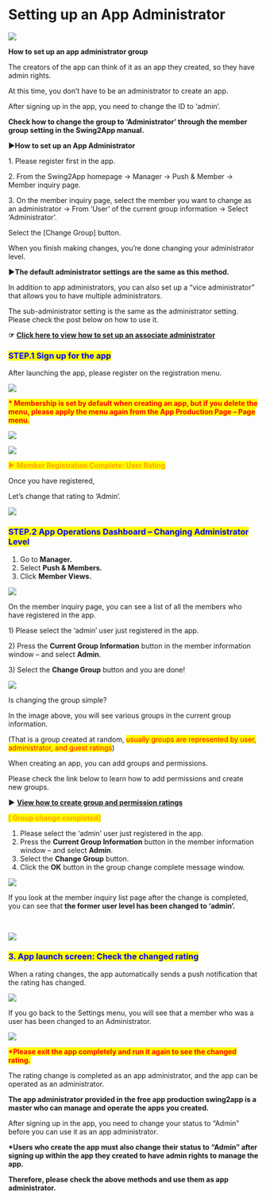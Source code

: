 # Setting up an App Administrator

![](https://support.swing2app.com/wp-content/uploads/2018/10/Switch\_admin.png)

**How to set up an app administrator group**

The creators of the app can think of it as an app they created, so they have admin rights.

At this time, you don’t have to be an administrator to create an app.&#x20;

After signing up in the app, you need to change the ID to ‘admin’.

**Check how to change the group to ‘Administrator’ through the member group setting in the Swing2App manual.**

**▶How to set up an App Administrator**

1\. Please register first in the app.

2\. From the Swing2App homepage → Manager → Push & Member → Member inquiry page.

3\. On the member inquiry page, select the member you want to change as an administrator → From ‘User’ of the current group information → Select ‘Administrator’.

Select the \[Change Group] button.

When you finish making changes, you’re done changing your administrator level.



**▶The default administrator settings are the same as this method.**

In addition to app administrators, you can also set up a “vice administrator” that allows you to have multiple administrators.

The sub-administrator setting is the same as the administrator setting. Please check the post below on how to use it.

**☞** [**Click here to view how to set up an associate administrator**](associate-administrator.md)



### <mark style="color:blue;">**STEP.1 Sign up for the app**</mark>

After launching the app, please register on the registration menu.

![](https://support.swing2app.com/wp-content/uploads/2018/10/Group-235@3x.png)

<mark style="color:red;">**\* Membership is set by default when creating an app, but if you delete the menu, please apply the menu again from the App Production Page – Page menu.**</mark>

![](https://wp.swing2app.co.kr/wp-content/uploads/2018/10/%ED%99%94%EC%82%B4%ED%91%9C-1.png)

![](https://support.swing2app.com/wp-content/uploads/2018/10/p21.png)

<mark style="color:orange;">**▶ Member Registration Complete: User Rating**</mark>

Once you have registered,&#x20;

Let’s change that rating to ‘Admin’.

![](https://support.swing2app.com/wp-content/uploads/2018/10/56@3x.png)



### <mark style="color:blue;">**STEP.2 App Operations Dashboard – Changing Administrator Level**</mark>

1. Go to **Manager.**&#x20;
2. Select **Push & Members.**
3. Click **Member Views.**

![](https://support.swing2app.com/wp-content/uploads/2018/10/p18.png)

On the member inquiry page, you can see a list of all the members who have registered in the app.

1\) Please select the ‘admin’ user just registered in the app.

2\) Press the **Current Group Information** button in the member information window – and select **Admin**.

3\) Select the **Change Group** button and you are done!

![](https://support.swing2app.com/wp-content/uploads/2018/10/push2-1.png)

Is changing the group simple?

In the image above, you will see various groups in the current group information.

(That is a group created at random, <mark style="color:red;">usually groups are represented by user, administrator, and guest ratings</mark>)

When creating an app, you can add groups and permissions.

Please check the link below to learn how to add permissions and create new groups.

**▶** [**View how to create group and permission ratings**](member-group.md)



<mark style="color:orange;">**\[ Group change completed]**</mark>

1. Please select the ‘admin’ user just registered in the app.
2. Press the **Current Group Information** button in the member information window – and select **Admin**.
3. Select the **Change Group** button.
4. Click the **OK** button in the group change complete message window.

![](https://support.swing2app.com/wp-content/uploads/2018/10/push1.png)

If you look at the member inquiry list page after the change is completed, you can see that **the former user level has been changed to ‘admin’.**

**​**

![](https://support.swing2app.com/wp-content/uploads/2018/10/Screenshot-2020-04-20-at-23.02.22.png)



### <mark style="color:blue;">**3. App launch screen: Check the changed rating**</mark>

When a rating changes, the app automatically sends a push notification that the rating has changed.

![](https://support.swing2app.com/wp-content/uploads/2018/10/54@3x.png)

If you go back to the Settings menu, you will see that a member who was a user has been changed to an Administrator.

![](https://support.swing2app.com/wp-content/uploads/2018/10/admin.png)

<mark style="color:red;">**\*Please exit the app completely and run it again to see the changed rating.**</mark>&#x20;

The rating change is completed as an app administrator, and the app can be operated as an administrator.



**The app administrator provided in the free app production swing2app is a master who can manage and operate the apps you created.**

After signing up in the app, you need to change your status to “Admin” before you can use it as an app administrator.

**\*Users who create the app must also change their status to “Admin” after signing up within the app they created to have admin rights to manage the app.**

**Therefore, please check the above methods and use them as app administrator.**
